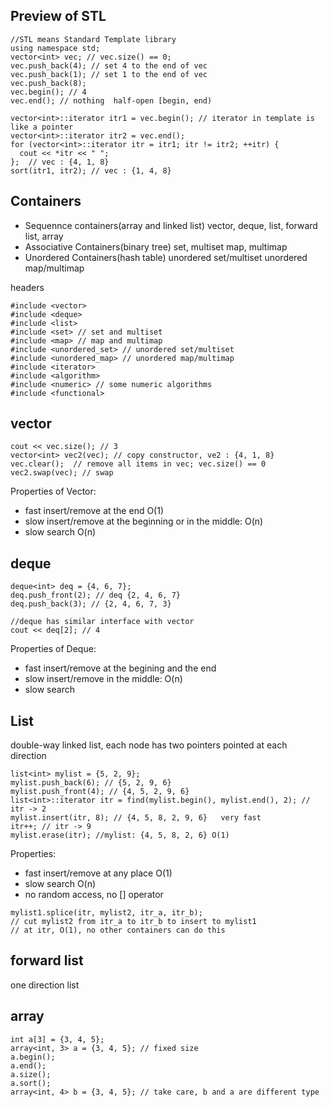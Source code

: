 ## Preview of STL
```
//STL means Standard Template library
using namespace std;
vector<int> vec; // vec.size() == 0;
vec.push_back(4); // set 4 to the end of vec
vec.push_back(1); // set 1 to the end of vec
vec.push_back(8);
vec.begin(); // 4
vec.end(); // nothing  half-open [begin, end)

vector<int>::iterator itr1 = vec.begin(); // iterator in template is like a pointer
vector<int>::iterator itr2 = vec.end();
for (vector<int>::iterator itr = itr1; itr != itr2; ++itr) {
  cout << *itr << " ";
};  // vec : {4, 1, 8}
sort(itr1, itr2); // vec : {1, 4, 8}
```
## Containers
+ Sequennce containers(array and linked list)
vector, deque, list, forward list, array
+ Associative Containers(binary tree)
set, multiset
map, multimap
+ Unordered Containers(hash table)
unordered set/multiset
unordered map/multimap

headers
```
#include <vector>
#include <deque>
#include <list>
#include <set> // set and multiset
#include <map> // map and multimap
#include <unordered_set> // unordered set/multiset
#include <unordered_map> // unordered map/multimap
#include <iterator>
#include <algorithm>
#include <numeric> // some numeric algorithms
#include <functional>
```
## vector
```
cout << vec.size(); // 3
vector<int> vec2(vec); // copy constructor, ve2 : {4, 1, 8}
vec.clear();  // remove all items in vec; vec.size() == 0
vec2.swap(vec); // swap
```
Properties of Vector:
+ fast insert/remove at the end O(1)
+ slow insert/remove at the beginning or in the middle: O(n)
+ slow search O(n)

## deque
```
deque<int> deq = {4, 6, 7};
deq.push_front(2); // deq {2, 4, 6, 7}
deq.push_back(3); // {2, 4, 6, 7, 3}

//deque has similar interface with vector
cout << deq[2]; // 4
```
Properties of Deque:
+ fast insert/remove at the begining and the end
+ slow insert/remove in the middle: O(n)
+ slow search

## List
double-way linked list, each node has two pointers pointed at each direction
```
list<int> mylist = {5, 2, 9};
mylist.push_back(6); // {5, 2, 9, 6}
mylist.push_front(4); // {4, 5, 2, 9, 6}
list<int>::iterator itr = find(mylist.begin(), mylist.end(), 2); // itr -> 2
mylist.insert(itr, 8); // {4, 5, 8, 2, 9, 6}   very fast
itr++; // itr -> 9
mylist.erase(itr); //mylist: {4, 5, 8, 2, 6} O(1)

```

Properties:
+ fast insert/remove at any place O(1)
+ slow search O(n)
+ no random access, no [] operator

```
mylist1.splice(itr, mylist2, itr_a, itr_b); 
// cut mylist2 from itr_a to itr_b to insert to mylist1 
// at itr, O(1), no other containers can do this
```

## forward list
one direction list

## array
```
int a[3] = {3, 4, 5};
array<int, 3> a = {3, 4, 5}; // fixed size
a.begin();
a.end();
a.size();
a.sort();
array<int, 4> b = {3, 4, 5}; // take care, b and a are different type
```
